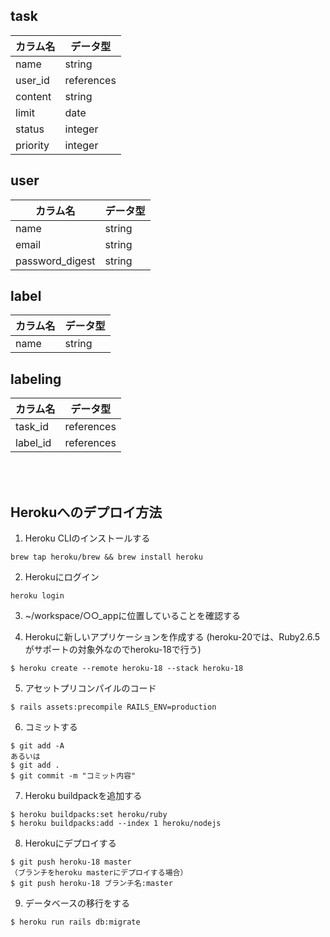 ## task

|カラム名            |データ型      |
| ----|-----       |
| name              | string     |
| user_id           | references |
| content           | string     |
| limit             | date       |
|  status           | integer     |
| priority          | integer    |

## user

|カラム名            |データ型      |
| ------------------|-----       |
| name              | string     |
| email             | string     |
| password_digest   | string     |


## label

|カラム名            |データ型  |
|------------------ |-----   |
| name              | string |

## labeling

|カラム名   |データ型         |
| ---------|-----          |
| task_id  | references    |
| label_id | references     |

<br>
<br>

## Herokuへのデプロイ方法

1. Heroku CLIのインストールする
```
brew tap heroku/brew && brew install heroku
```

2. Herokuにログイン
```
heroku login
```

3. ~/workspace/○○_appに位置していることを確認する

4. Herokuに新しいアプリケーションを作成する
(heroku-20では、Ruby2.6.5がサポートの対象外なのでheroku-18で行う)
```
$ heroku create --remote heroku-18 --stack heroku-18
```

5. アセットプリコンパイルのコード
```
$ rails assets:precompile RAILS_ENV=production
```

6. コミットする
```
$ git add -A
あるいは
$ git add .
$ git commit -m "コミット内容"
```

7. Heroku buildpackを追加する
```
$ heroku buildpacks:set heroku/ruby
$ heroku buildpacks:add --index 1 heroku/nodejs
```

8. Herokuにデプロイする
```
$ git push heroku-18 master
（ブランチをheroku masterにデプロイする場合）
$ git push heroku-18 ブランチ名:master
```

9. データベースの移行をする
```
$ heroku run rails db:migrate
```
